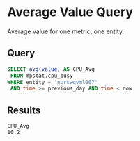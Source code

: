 # Average Value Query

Average value for one metric, one entity.

## Query

```sql
SELECT avg(value) AS CPU_Avg 
 FROM mpstat.cpu_busy 
WHERE entity = 'nurswgvml007' 
 AND time >= previous_day AND time < now
```

## Results

```ls
CPU_Avg
10.2
```
